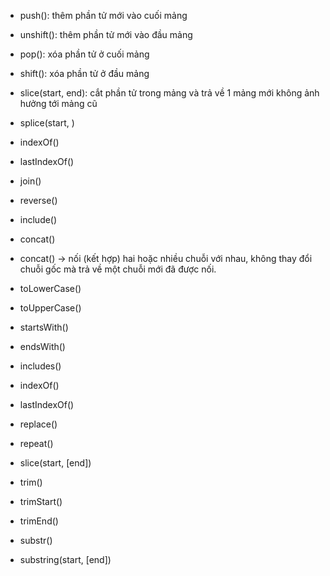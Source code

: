 <!-- ! Array ! -->

- push(): thêm phần tử mới vào cuối mảng
- unshift(): thêm phần tử mới vào đầu mảng

- pop(): xóa phần tử ở cuối mảng
- shift(): xóa phần tử ở đầu mảng

- slice(start, end): cắt phần tử trong mảng và trả về 1 mảng mới không ảnh hưởng tới mảng cũ
- splice(start, )

- indexOf()
- lastIndexOf()

- join()
- reverse()

- include()
- concat()

<!-- ! String ! -->

- concat() -> nối (kết hợp) hai hoặc nhiều chuỗi với nhau, không thay đổi chuỗi gốc mà trả về một chuỗi mới đã được nối.

- toLowerCase()
- toUpperCase()

- startsWith()
- endsWith()

- includes()

- indexOf()
- lastIndexOf()

- replace()
- repeat()
- slice(start, [end])

- trim()
- trimStart()
- trimEnd()

- substr()
- substring(start, [end])

